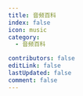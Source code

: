 ```yaml
---
title: 音频百科
index: false
icon: music
category:
  - 音频百科

contributors: false
editLink: false
lastUpdated: false
comment: false
---
```


<Catalog />